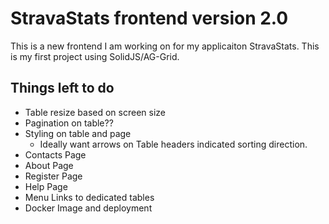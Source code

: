 # StravaStats frontend version 2.0

This is a new frontend I am working on for my applicaiton StravaStats. This is my first project using SolidJS/AG-Grid.

## Things left to do

- Table resize based on screen size
- Pagination on table??
- Styling on table and page
  - Ideally want arrows on Table headers indicated sorting direction.
- Contacts Page
- About Page
- Register Page
- Help Page
- Menu Links to dedicated tables
- Docker Image and deployment